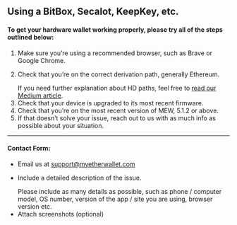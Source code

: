 ## Using a BitBox, Secalot, KeepKey, etc.

#### To get your hardware wallet working properly, please try all of the steps outlined below:

1. Make sure you’re using a recommended browser, such as Brave or Google Chrome.
2. <p>Check that you’re on the correct derivation path, generally Ethereum.</p>
   <note>If you need further explanation about HD paths, feel free to <a rel="noopener noreferrer" href="https://medium.com/myetherwallet/hd-wallets-and-derivation-paths-explained-865a643c7bf2">read our Medium article</a>.</note>
3. Check that your device is upgraded to its most recent firmware.
4. Check that you’re on the most recent version of MEW, 5.1.2 or above.
5. If that doesn’t solve your issue, reach out to us with as much info as possible about your situation.

* * *

#### Contact Form:

- Email us at [support@myetherwallet.com](mailto:support@myetherwallet.com)
- <p>Include a detailed description of the issue.</p>
  <note>Please include as many details as possible, such as phone / computer model, OS number, version of the app / site you are using, browser version etc.</note>
- Attach screenshots (optional)
